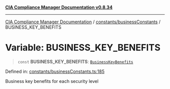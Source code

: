 [**CIA Compliance Manager Documentation v0.8.34**](../../../README.md)

***

[CIA Compliance Manager Documentation](../../../modules.md) / [constants/businessConstants](../README.md) / BUSINESS\_KEY\_BENEFITS

# Variable: BUSINESS\_KEY\_BENEFITS

> `const` **BUSINESS\_KEY\_BENEFITS**: [`BusinessKeyBenefits`](../../../types/businessImpact/interfaces/BusinessKeyBenefits.md)

Defined in: [constants/businessConstants.ts:185](https://github.com/Hack23/cia-compliance-manager/blob/a33140701dae02a85d2f0d957645dda4d2c4da41/src/constants/businessConstants.ts#L185)

Business key benefits for each security level
